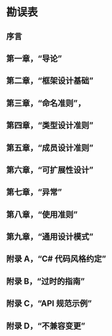 # 勘误表

## 序言

## 第一章，“导论”

## 第二章，“框架设计基础”

## 第三章，“命名准则”，

## 第四章，“类型设计准则”

## 第五章，“成员设计准则”

## 第六章，“可扩展性设计”

## 第七章，“异常”

## 第八章，“使用准则”

## 第九章，“通用设计模式”

## 附录 A，“C# 代码风格约定”

## 附录 B，“过时的指南”

## 附录 C，“API 规范示例”

## 附录 D，“不兼容变更”